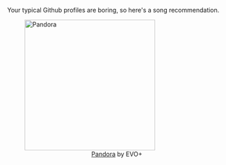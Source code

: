 Your typical Github profiles are boring, so here's a song recommendation.
<figure><img width="300" height="300" src="https://i.scdn.co/image/ab67616d0000b273049d1e071048387c88f027cd" alt="Pandora" /><figcaption align="center"><a href="https://open.spotify.com/track/6MM6vQMqBjUSB37NETAp98" target="_blank">Pandora</a> by EVO+</figcaption></figure>
